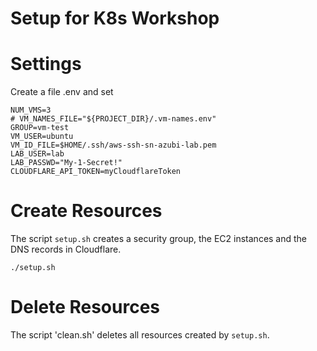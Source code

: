 # Setup for K8s Workshop

# Settings
Create a file .env and set

```shell
NUM_VMS=3
# VM_NAMES_FILE="${PROJECT_DIR}/.vm-names.env"
GROUP=vm-test
VM_USER=ubuntu
VM_ID_FILE=$HOME/.ssh/aws-ssh-sn-azubi-lab.pem
LAB_USER=lab
LAB_PASSWD="My-1-Secret!"
CLOUDFLARE_API_TOKEN=myCloudflareToken
```
# Create Resources
The script `setup.sh` creates a security group, the EC2 instances and the DNS records in Cloudflare.

```shell
./setup.sh
```
# Delete Resources
The script 'clean.sh' deletes all resources created by `setup.sh`.
